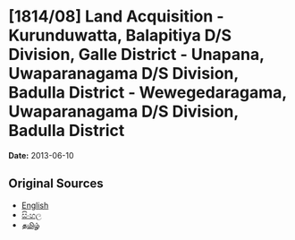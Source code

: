 # [1814/08] Land Acquisition - Kurunduwatta, Balapitiya D/S Division, Galle District - Unapana, Uwaparanagama D/S Division, Badulla District - Wewegedaragama, Uwaparanagama D/S Division, Badulla District

**Date:** 2013-06-10

## Original Sources

- [English](https://documents.gov.lk/view/extra-gazettes/2013/6/1814-08_E.pdf)
- [සිංහල](https://documents.gov.lk/view/extra-gazettes/2013/6/1814-08_S.pdf)
- [தமிழ்](https://documents.gov.lk/view/extra-gazettes/2013/6/1814-08_T.pdf)
